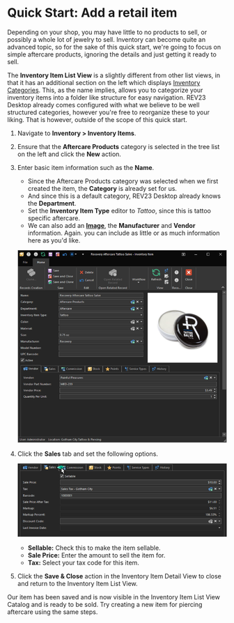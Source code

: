 # Quick Start: Add a retail item

Depending on your shop, you may have little to no products to sell, or possibly a whole lot of jewelry to sell. Inventory can become quite an advanced topic, so for the sake of this quick start, we're going to focus on simple aftercare products, ignoring the details and just getting it ready to sell.

The **Inventory Item List View** is a slightly different from other list views, in that it has an additional section on the left which displays [Inventory Categories](../configuration/inventory-categories). This, as the name implies, allows you to categorize your inventory items into a folder like structure for easy navigation. REV23 Desktop already comes configured with what we believe to be well structured categories, however you're free to reorganize these to your liking. That is however, outside of the scope of this quick start.

1. Navigate to **Inventory > Inventory Items**. 
2. Ensure that the **Aftercare Products** category is selected in the tree list on the left and click the **New** action.
3. Enter basic item information such as the **Name**. 
    - Since the Aftercare Products category was selected when we first created the item, the **Category** is already set for us. 
    - And since this is a default category, REV23 Desktop already knows the **Department**. 
    - Set the **Inventory Item Type** editor to *Tattoo*, since this is tattoo specific aftercare. 
    - We can also add an [**Image**](../ui/editors.md#image-editors), the **Manufacturer** and **Vendor** information. Again. you can include as little or as much information here as you'd like.


    ![REV23 Desktop](img/inventory_item_detail_view.png)

4. Click the **Sales** tab and set the following options.

    ![REV23 Desktop](img/inventory_item_detail_view_sales_tab.png)

    - **Sellable:** Check this to make the item sellable.
    - **Sale Price:** Enter the amount to sell the item for.
    - **Tax:** Select your tax code for this item.

5. Click the **Save & Close** action in the Inventory Item Detail View to close and return to the Inventory Item List View.

Our item has been saved and is now visible in the Inventory Item List View Catalog and is ready to be sold. Try creating a new item for piercing aftercare using the same steps.
